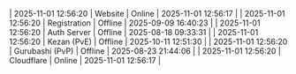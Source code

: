 | 2025-11-01 12:56:20 | Website | Online | 2025-11-01 12:56:17 |
| 2025-11-01 12:56:20 | Registration | Offline | 2025-09-09 16:40:23 |
| 2025-11-01 12:56:20 | Auth Server | Offline | 2025-08-18 09:33:31 |
| 2025-11-01 12:56:20 | Kezan (PvE) | Offline | 2025-10-11 12:51:30 |
| 2025-11-01 12:56:20 | Gurubashi (PvP) | Offline | 2025-08-23 21:44:06 |
| 2025-11-01 12:56:20 | Cloudflare | Online | 2025-11-01 12:56:17 |
